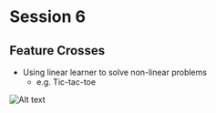 # Session 6

## Feature Crosses
- Using linear learner to solve non-linear problems
    - e.g. Tic-tac-toe

![Alt text](https://developers.google.com/machine-learning/crash-course/images/LinearProblemNot.png "Feature Crosses")

